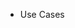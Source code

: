 - Use Cases
<!--
  - [Performance Marketing](/docs/content/use-cases/marketing.md)
  - [First-party Analytics](/docs/content/use-cases/first-party.md)
  - [In-session Personalization](/docs/content/use-cases/in-session.md)
  - [Available to Promise](/docs/content/use-cases/atp.md)
  - [Delivery Optimization](/docs/content/use-cases/delivery.md)
  - [Anomaly Detection](/docs/content/use-cases/anomaly.md)
  - [Bot Prevention](/docs/content/use-cases/bot.md)
-->
